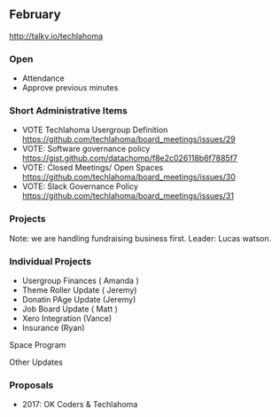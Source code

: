 ## February
http://talky.io/techlahoma

### Open
* Attendance
* Approve previous minutes

### Short Administrative Items
* VOTE Techlahoma Usergroup Definition https://github.com/techlahoma/board_meetings/issues/29
* VOTE: Software governance policy https://gist.github.com/datachomp/f8e2c026118b6f7885f7
* VOTE: Closed Meetings/ Open Spaces https://github.com/techlahoma/board_meetings/issues/30
* VOTE: Slack Governance Policy https://github.com/techlahoma/board_meetings/issues/31

### Projects
Note: we are handling fundraising business first.
Leader: Lucas watson.

### Individual Projects
- Usergroup Finances ( Amanda )
- Theme Roller Update ( Jeremy)
- Donatin PAge Update (Jeremy)
- Job Board Update ( Matt )
- Xero Integration (Vance)
- Insurance (Ryan)

Space Program

Other Updates

### Proposals
* 2017: OK Coders & Techlahoma
